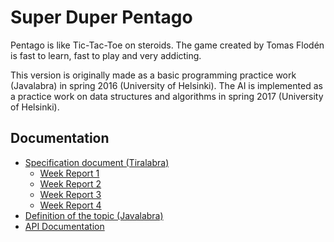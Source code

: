 # Super Duper Pentago
Pentago is like Tic-Tac-Toe on steroids. The game created by Tomas Flodén is fast to learn, fast to play and very addicting.

This version is originally made as a basic programming practice work (Javalabra) in spring 2016 (University of Helsinki). The AI is implemented as a practice work on data structures and algorithms in spring 2017 (University of Helsinki).

## Documentation
* [Specification document (Tiralabra)](documentation/tiralabra/topic-definition.md)
    * [Week Report 1](documentation/tiralabra/week-reports/week-report-1.md)
    * [Week Report 2](documentation/tiralabra/week-reports/week-report-2.md)
    * [Week Report 3](documentation/tiralabra/week-reports/week-report-3.md)
    * [Week Report 4](documentation/tiralabra/week-reports/week-report-4.md)
* [Definition of the topic (Javalabra)](documentation/javalabra/topic-definition.md)
* [API Documentation](https://rawgit.com/Aapzu/super-duper-pentago/master/documentation/tiralabra/javadoc/index.html)

